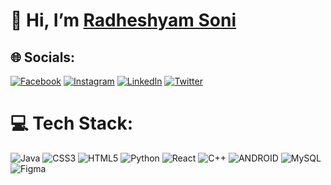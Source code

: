   <h1>👋 Hi, I’m <a href="https://github.com/radheshyambsoni" target="blank">Radheshyam Soni</a> </h1>


## 🌐 Socials:
[![Facebook](https://img.shields.io/badge/Facebook-%231877F2.svg?logo=Facebook&logoColor=white)](https://facebook.com/radheshyambsoni) [![Instagram](https://img.shields.io/badge/Instagram-%23E4405F.svg?logo=Instagram&logoColor=white)](https://instagram.com/radheshyambsoni) [![LinkedIn](https://img.shields.io/badge/LinkedIn-%230077B5.svg?logo=linkedin&logoColor=white)](https://linkedin.com/in/radheshyambsoni) [![Twitter](https://img.shields.io/badge/Twitter-%231DA1F2.svg?logo=Twitter&logoColor=white)](https://twitter.com/radheshyambsoni) 

# 💻 Tech Stack:
![Java](https://img.shields.io/badge/java-%23ED8B00.svg?style=flat&logo=java&logoColor=white) ![CSS3](https://img.shields.io/badge/css3-%231572B6.svg?style=flat&logo=css3&logoColor=white) ![HTML5](https://img.shields.io/badge/html5-%23E34F26.svg?style=flat&logo=html5&logoColor=white) ![Python](https://img.shields.io/badge/python-3670A0?style=flat&logo=python&logoColor=ffdd54) ![React](https://img.shields.io/badge/react-%2320232a.svg?style=flat&logo=react&logoColor=%2361DAFB) ![C++](https://img.shields.io/badge/c++-%2300599C.svg?style=flat&logo=c%2B%2B&logoColor=white) ![ANDROID](https://img.shields.io/badge/android-%2320232a.svg?style=flat&logo=android&logoColor=%a4c639) ![MySQL](https://img.shields.io/badge/mysql-%2300f.svg?style=flat&logo=mysql&logoColor=white) 	![Figma](https://img.shields.io/badge/figma-%23F24E1E.svg?style=flat&logo=figma&logoColor=white)
